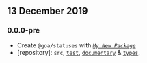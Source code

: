 ## 13 December 2019

### 0.0.0-pre

- Create `@goa/statuses` with _[`My New Package`](https://MNPJS.org)_
- [repository]: `src`, [`test`](https://contexttesting.com), [`documentary`](https://readme.page) & [`types`](https://typedef.page).
